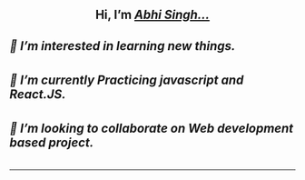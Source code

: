 <h2 align="center">Hi, I’m <a href="https://github.com/AbhiSingh58"><em>Abhi Singh...<em></a><h2>
<!-- <hr> -->
<div>  
  <h5>👀 I’m interested in learning new things.</h5>
  <h5>🌱 I’m currently Practicing javascript and React.JS.</h5>
  <h5>💞️ I’m looking to collaborate on Web development based project.</h5>
</div>  

<!---
AbhiSingh58/AbhiSingh58 is a ✨ special ✨ repository because its `README.md` (this file) appears on your GitHub profile.
You can click the Preview link to take a look at your changes.
--->
<hr>

<!-- <h1><em>Contact Me .. <em><h1> -->


